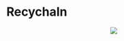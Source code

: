 # RecychaIn
<p align="center">
  <img src="https://github.com/carlosmdarribas/recychaIn/blob/master/doc/architecture/viewnext.png"  />
</p>
